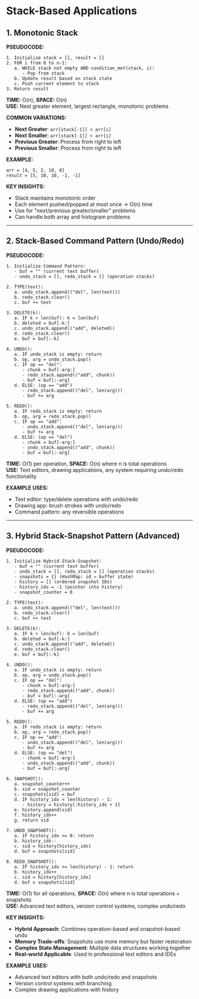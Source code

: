 # Stack-Based Applications

## 1. Monotonic Stack

**PSEUDOCODE:**
```
1. Initialize stack = [], result = []
2. FOR i from 0 to n-1:
   a. WHILE stack not empty AND condition_met(stack, i):
      - Pop from stack
   b. Update result based on stack state
   c. Push current element to stack
3. Return result
```

**TIME:** O(n), **SPACE:** O(n)  
**USE:** Next greater element, largest rectangle, monotonic problems

**COMMON VARIATIONS:**
- **Next Greater**: `arr[stack[-1]] < arr[i]`
- **Next Smaller**: `arr[stack[-1]] > arr[i]`
- **Previous Greater**: Process from right to left
- **Previous Smaller**: Process from right to left

**EXAMPLE:**
```
arr = [4, 5, 2, 10, 8]
result = [5, 10, 10, -1, -1]
```

**KEY INSIGHTS:**
- Stack maintains monotonic order
- Each element pushed/popped at most once → O(n) time
- Use for "next/previous greater/smaller" problems
- Can handle both array and histogram problems

---

## 2. Stack-Based Command Pattern (Undo/Redo)

**PSEUDOCODE:**
```
1. Initialize Command Pattern:
   - buf = "" (current text buffer)
   - undo_stack = [], redo_stack = [] (operation stacks)

2. TYPE(text):
   a. undo_stack.append(("del", len(text)))
   b. redo_stack.clear()
   c. buf += text

3. DELETE(k):
   a. IF k > len(buf): k = len(buf)
   b. deleted = buf[-k:]
   c. undo_stack.append(("add", deleted))
   d. redo_stack.clear()
   e. buf = buf[:-k]

4. UNDO():
   a. IF undo_stack is empty: return
   b. op, arg = undo_stack.pop()
   c. IF op == "del":
      - chunk = buf[-arg:]
      - redo_stack.append(("add", chunk))
      - buf = buf[:-arg]
   d. ELSE: (op == "add")
      - redo_stack.append(("del", len(arg)))
      - buf += arg

5. REDO():
   a. IF redo_stack is empty: return
   b. op, arg = redo_stack.pop()
   c. IF op == "add":
      - undo_stack.append(("del", len(arg)))
      - buf += arg
   d. ELSE: (op == "del")
      - chunk = buf[-arg:]
      - undo_stack.append(("add", chunk))
      - buf = buf[:-arg]
```

**TIME:** O(1) per operation, **SPACE:** O(n) where n is total operations  
**USE:** Text editors, drawing applications, any system requiring undo/redo functionality

**EXAMPLE USES:**
- Text editor: type/delete operations with undo/redo
- Drawing app: brush strokes with undo/redo
- Command pattern: any reversible operations

---

## 3. Hybrid Stack-Snapshot Pattern (Advanced)

**PSEUDOCODE:**
```
1. Initialize Hybrid Stack-Snapshot:
   - buf = "" (current text buffer)
   - undo_stack = [], redo_stack = [] (operation stacks)
   - snapshots = {} (HashMap: id → buffer state)
   - history = [] (ordered snapshot IDs)
   - history_idx = -1 (pointer into history)
   - snapshot_counter = 0

2. TYPE(text):
   a. undo_stack.append(("del", len(text)))
   b. redo_stack.clear()
   c. buf += text

3. DELETE(k):
   a. IF k > len(buf): k = len(buf)
   b. deleted = buf[-k:]
   c. undo_stack.append(("add", deleted))
   d. redo_stack.clear()
   e. buf = buf[:-k]

4. UNDO():
   a. IF undo_stack is empty: return
   b. op, arg = undo_stack.pop()
   c. IF op == "del":
      - chunk = buf[-arg:]
      - redo_stack.append(("add", chunk))
      - buf = buf[:-arg]
   d. ELSE: (op == "add")
      - redo_stack.append(("del", len(arg)))
      - buf += arg

5. REDO():
   a. IF redo_stack is empty: return
   b. op, arg = redo_stack.pop()
   c. IF op == "add":
      - undo_stack.append(("del", len(arg)))
      - buf += arg
   d. ELSE: (op == "del")
      - chunk = buf[-arg:]
      - undo_stack.append(("add", chunk))
      - buf = buf[:-arg]

6. SNAPSHOT():
   a. snapshot_counter++
   b. sid = snapshot_counter
   c. snapshots[sid] = buf
   d. IF history_idx < len(history) - 1:
      - history = history[:history_idx + 1]
   e. history.append(sid)
   f. history_idx++
   g. return sid

7. UNDO_SNAPSHOT():
   a. IF history_idx <= 0: return
   b. history_idx--
   c. sid = history[history_idx]
   d. buf = snapshots[sid]

8. REDO_SNAPSHOT():
   a. IF history_idx >= len(history) - 1: return
   b. history_idx++
   c. sid = history[history_idx]
   d. buf = snapshots[sid]
```

**TIME:** O(1) for all operations, **SPACE:** O(n) where n is total operations + snapshots  
**USE:** Advanced text editors, version control systems, complex undo/redo

**KEY INSIGHTS:**
- **Hybrid Approach**: Combines operation-based and snapshot-based undo
- **Memory Trade-offs**: Snapshots use more memory but faster restoration
- **Complex State Management**: Multiple data structures working together
- **Real-world Applicable**: Used in professional text editors and IDEs

**EXAMPLE USES:**
- Advanced text editors with both undo/redo and snapshots
- Version control systems with branching
- Complex drawing applications with history 